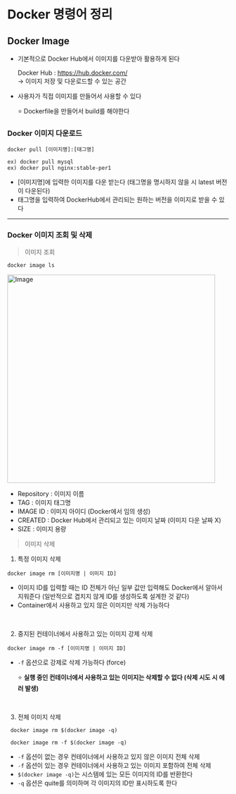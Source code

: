 # Docker 명령어 정리

## Docker Image
- 기본적으로 Docker Hub에서 이미지를 다운받아 활용하게 된다
  
  Docker Hub : https://hub.docker.com/</br>
  -> 이미지 저장 및 다운로드할 수 있는 공간

- 사용자가 직접 이미지를 만들어서 사용할 수 있다

  ⭐ Dockerfile을 만들어서 build를 해야한다

### Docker 이미지 다운로드
  ``` plain-text
docker pull [이미지명]:[태그명]

ex) docker pull mysql
ex) docker pull nginx:stable-per1
  ```
- [이미지명]에 입력한 이미지를 다운 받는다 (태그명을 명시하지 않을 시 latest 버전이 다운된다)
- 태그명을 입력하여 DockerHub에서 관리되는 원하는 버전을 이미지로 받을 수 있다
---
### Docker 이미지 조회 및 삭제
> 이미지 조회
  ``` plain-text
  docker image ls
  ```
<img width="473" alt="Image" src="https://github.com/user-attachments/assets/cf7dd401-8f14-4fe1-92ca-c42f398c9147" />

- Repository : 이미지 이름
- TAG : 이미지 태그명
- IMAGE ID : 이미지 아이디 (Docker에서 임의 생성)
- CREATED : Docker Hub에서 관리되고 있는 이미지 날짜 (이미지 다운 날짜 X)
- SIZE : 이미지 용량

> 이미지 삭제
1. 특정 이미지 삭제
  ```plain-text
  docker image rm [이미지명 | 이미지 ID]
  ```
  - 이미지 ID를 입력할 때는 ID 전체가 아닌 일부 값만 입력해도 Docker에서 알아서 지워준다 (일반적으로 겹치지 않게 ID를 생성하도록 설계한 것 같다)
  - Container에서 사용하고 있지 않은 이미지만 삭제 가능하다
</br>

2. 중지된 컨테이너에서 사용하고 있는 이미지 강제 삭제
  ```plain-text
  docker image rm -f [이미지명 | 이미지 ID]
  ```
  - `-f` 옵션으로 강제로 삭제 가능하다 (force)

    ⭐ **실행 중인 컨테이너에서 사용하고 있는 이미지는 삭제할 수 없다 (삭제 시도 시 에러 발생)**
  
</br>
    
3. 전체 이미지 삭제
  ```plain-text
   docker image rm $(docker image -q)

   docker image rm -f $(docker image -q)
   ```
   - `-f` 옵션이 없는 경우 컨테이너에서 사용하고 있지 않은 이미지 전체 삭제
   - `-f` 옵션이 있는 경우 컨테이너에서 사용하고 있는 이미지 포함하여 전체 삭제
   - `$(docker image -q)`는 시스템에 있는 모든 이미지의 ID를 반환한다
   - `-q` 옵션은 quite를 의미하며 각 이미지의 ID만 표시하도록 한다
